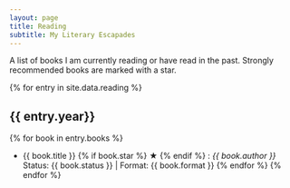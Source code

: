 ```yaml
---
layout: page
title: Reading
subtitle: My Literary Escapades
---
```

A list of books I am currently reading or have read in the past. Strongly recommended books are marked with a star.

{% for entry in site.data.reading %}
## {{ entry.year}}

{% for book in entry.books %}
- {{ book.title }} {% if book.star %} ★ {% endif %}
: *{{ book.author }}* <br/>
Status: {{ book.status }} | Format: {{ book.format }}
{% endfor %}
{% endfor %}